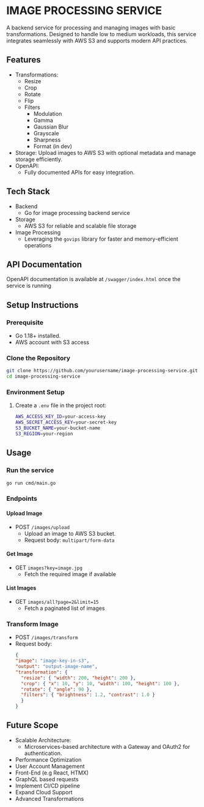 # IMAGE PROCESSING SERVICE

A backend service for processing and managing images with basic transformations. Designed to handle low to medium workloads, this service integrates seamlessly with AWS S3 and supports modern API practices.

## Features
* Transformations:
  * Resize
  * Crop
  * Rotate
  * Flip
  * Filters
    * Modulation
    * Gamma
    * Gaussian Blur
    * Grayscale
    * Sharpness
    * Format (in dev)
* Storage:
  Upload images to AWS S3 with optional metadata and manage storage efficiently.
* OpenAPI:
  * Fully documented APIs for easy integration.

## Tech Stack
* Backend
  * Go for image processing backend service
* Storage
  * AWS S3 for reliable and scalable file storage
* Image Processing
  * Leveraging the ```govips``` library for faster and memory-efficient operations
 
## API Documentation
OpenAPI documentation is available at ```/swagger/index.html``` once the service is running

## Setup Instructions
### Prerequisite
  * Go 1.18+ installed.
  * AWS account with S3 access

### Clone the Repository
```bash
git clone https://github.com/yourusername/image-processing-service.git
cd image-processing-service
```
### Environment Setup
 1. Create a ```.env``` file in the project root:
    ```bash
    AWS_ACCESS_KEY_ID=your-access-key
    AWS_SECRET_ACCESS_KEY=your-secret-key
    S3_BUCKET_NAME=your-bucket-name
    S3_REGION=your-region
    ```
## Usage
### Run the service
```bash
go run cmd/main.go
```
### Endpoints
#### Upload Image
* POST ```/images/upload```
  * Upload an image to AWS S3 bucket.
  * Request body: ```multipart/form-data```
#### Get Image
* GET ```images?key=image.jpg```
  * Fetch the required image if available
#### List Images
* GET ```images/all?page=2&limit=15```
  * Fetch a paginated list of images
### Transform Image
* POST ```/images/transform```
* Request body:
  ```json
  {
  "image": "image-key-in-s3",
  "output": "output-image-name",
  "transformation": {
    "resize": { "width": 200, "height": 200 },
    "crop": { "x": 10, "y": 10, "width": 100, "height": 100 },
    "rotate": { "angle": 90 },
    "filters": { "brightness": 1.2, "contrast": 1.0 }
    }
  }
  ```

## Future Scope
* Scalable Architecture:
  * Microservices-based architecture with a Gateway and OAuth2 for authentication.
* Performance Optimization
* User Account Management
* Front-End (e.g React, HTMX)
* GraphQL based requests
* Implement CI/CD pipeline
* Expand Cloud Support
* Advanced Transformations
